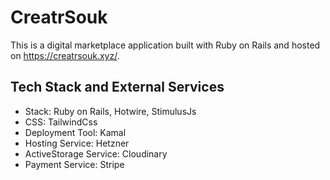 # CreatrSouk 

This is a digital marketplace application built with Ruby on Rails and hosted on https://creatrsouk.xyz/.


## Tech Stack and External Services

- Stack: Ruby on Rails, Hotwire, StimulusJs
- CSS: TailwindCss
- Deployment Tool: Kamal
- Hosting Service: Hetzner
- ActiveStorage Service: Cloudinary
- Payment Service: Stripe
